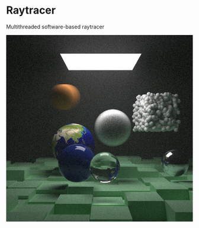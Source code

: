 # Raytracer
Multithreaded software-based raytracer 

![test image](output_images/Final_Image1000S.jpg)
